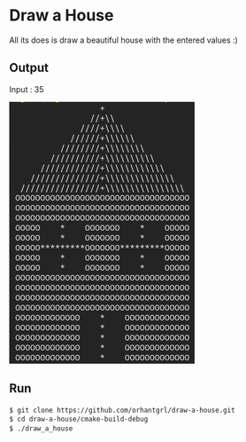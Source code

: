 # Draw a House

All its does is draw a beautiful house with the entered values :)

## Output
Input : 35

![Output](res/output.png)

## Run

```bash
$ git clone https://github.com/orhantgrl/draw-a-house.git
$ cd draw-a-house/cmake-build-debug
$ ./draw_a_house
```
